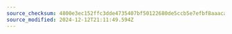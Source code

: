 ```yaml
---
source_checksum: 4800e3ec152ffc3dde4735407bf50122680de5ccb5e7efbf8aaacad2c78c10ea
source_modified: 2024-12-12T21:11:49.594Z
---
```


